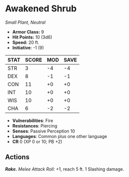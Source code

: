 # Awakened Shrub

*Small Plant, Neutral*

- **Armor Class:** 9
- **Hit Points:** 10 (3d6)
- **Speed:** 20 ft.
- **Initiative**: -1 (9)

|STAT|SCORE|MOD|SAVE|
| --- | --- | --- | ---- |
| STR | 3 | -4 | -4 |
| DEX | 8 | -1 | -1 |
| CON | 11 | +0 | +0 |
| INT | 10 | +0 | +0 |
| WIS | 10 | +0 | +0 |
| CHA | 6 | -2 | -2 |

- **Vulnerabilities**: Fire
- **Resistances**: Piercing
- **Senses**: Passive Perception 10
- **Languages**: Common plus one other language
- **CR** 0 (XP 0 or 10; PB +2)

## Actions

***Rake.*** *Melee Attack Roll:* +1, reach 5 ft. 1 Slashing damage.

